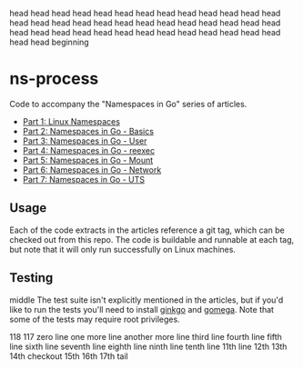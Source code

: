 head
head
head
head
head
head
head
head
head
head
head
head
head
head
head
head
head
head
head
head
head
head
head
head
head
head
head
head
head
head
head
head
head
head
head
head
head
head
head
head
head
beginning
# ns-process

Code to accompany the "Namespaces in Go" series of articles.

* [Part 1: Linux Namespaces](https://medium.com/@teddyking/linux-namespaces-850489d3ccf)
* [Part 2: Namespaces in Go - Basics](https://medium.com/@teddyking/namespaces-in-go-basics-e3f0fc1ff69a)
* [Part 3: Namespaces in Go - User](https://medium.com/@teddyking/namespaces-in-go-user-a54ef9476f2a)
* [Part 4: Namespaces in Go - reexec](https://medium.com/@teddyking/namespaces-in-go-reexec-3d1295b91af8)
* [Part 5: Namespaces in Go - Mount](https://medium.com/@teddyking/namespaces-in-go-mount-e4c04fe9fb29)
* [Part 6: Namespaces in Go - Network](https://medium.com/@teddyking/namespaces-in-go-network-fdcf63e76100)
* [Part 7: Namespaces in Go - UTS](https://medium.com/@teddyking/namespaces-in-go-uts-d47aebcdf00e)

## Usage

Each of the code extracts in the articles reference a git tag, which can be
checked out from this repo. The code is buildable and runnable at each tag, but
note that it will only run successfully on Linux machines.

## Testing
middle
The test suite isn't explicitly mentioned in the articles, but if you'd like to
run the tests you'll need to install [ginkgo](https://github.com/onsi/ginkgo)
and [gomega](https://github.com/onsi/gomega).  Note that some of the tests may
require root privileges.


118
117
zero line
one more line
another more line
third line
fourth line
fifth line
sixth line
seventh line
eighth line
ninth line
tenth line
11th line
12th
13th
14th
checkout
15th
16th
17th
tail
